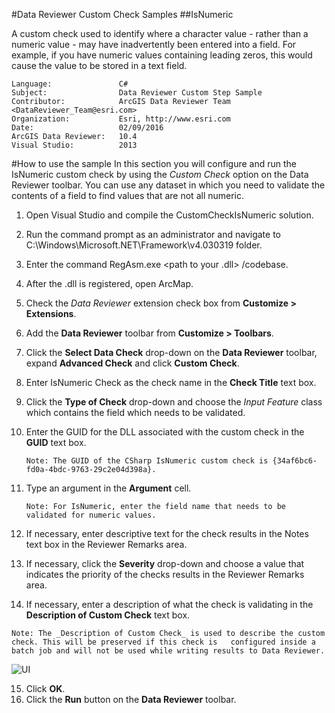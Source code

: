 #Data Reviewer Custom Check Samples
##IsNumeric

A custom check used to identify where a character value - rather than a numeric value - may have inadvertently been entered into a field. For example, if you have numeric values containing leading zeros, this would cause the value to be stored in a text field. 

```
Language:               C#
Subject:                Data Reviewer Custom Step Sample
Contributor:            ArcGIS Data Reviewer Team <DataReviewer_Team@esri.com>
Organization:           Esri, http://www.esri.com
Date:                   02/09/2016
ArcGIS Data Reviewer:   10.4
Visual Studio:          2013
```
#How to use the sample
In this section you will configure and run the IsNumeric custom check by using the _Custom Check_ option on the Data Reviewer toolbar. You can use any dataset in which you need to validate the contents of a field to find values that are not all numeric.

1. Open Visual Studio and compile the CustomCheckIsNumeric solution.
2. Run the command prompt as an administrator and navigate to C:\\Windows\Microsoft.NET\Framework\v4.030319 folder.
3. Enter the command RegAsm.exe <path to your .dll> /codebase.
4. After the .dll is registered, open ArcMap.
5. Check the _Data Reviewer_ extension check box from __Customize > Extensions__.
6. Add the __Data Reviewer__ toolbar from __Customize > Toolbars__.
7. Click the __Select Data Check__ drop-down on the __Data Reviewer__ toolbar, expand __Advanced Check__ and click __Custom Check__.
8. Enter IsNumeric Check as the check name in the __Check Title__ text box.
9. Click the __Type of Check__ drop-down and choose the _Input Feature_ class which contains the field which needs to be validated.
10. Enter the GUID for the DLL associated with the custom check in the __GUID__ text box.

    ```Note: The GUID of the CSharp IsNumeric custom check is {34af6bc6-fd0a-4bdc-9763-29c2e04d398a}.```

11. Type an argument in the __Argument__ cell. 

    ```Note: For IsNumeric, enter the field name that needs to be validated for numeric values.```
12. If necessary, enter descriptive text for the check results in the Notes text box in the Reviewer Remarks area.
13. If necessary, click the __Severity__ drop-down and choose a value that indicates the priority of the checks results in the Reviewer Remarks area.
14. If necessary, enter a description of what the check is validating in the __Description of Custom Check__ text box.

   ```Note: The _Description of Custom Check_ is used to describe the custom check. This will be preserved if this check is   configured inside a batch job and will not be used while writing results to Data Reviewer.```
   
   ![UI](../Screenshots/ValidateDomainBasedAttributes.png) 
   
15. Click __OK__.
16. Click the __Run__ button on the __Data Reviewer__ toolbar.

